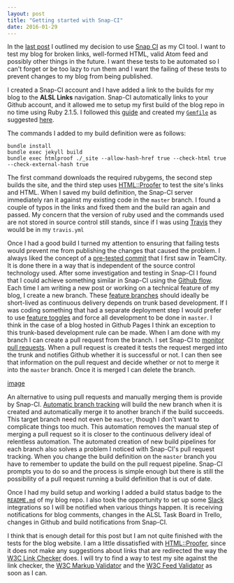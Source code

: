 ```yaml
---
layout: post
title: "Getting started with Snap-CI"
date: 2016-01-29
---
```

In the [last post](/2016/01/28/continuous-integration.html) I outlined my decision to use [Snap CI](https://snap-ci.com) as my CI tool.  I want to test my blog for broken links, well-formed HTML, valid Atom feed and possibly other things in the future.  I want these tests to be automated so I can't forget or be too lazy to run them and I want the failing of these tests to prevent changes to my blog from being published.

I created a Snap-CI account and I have added a link to the builds for my blog to the **ALSL Links** navigation.  Snap-CI automatically links to your Github account, and it allowed me to setup my first build of the blog repo in no time using Ruby 2.1.5.  I followed this [guide](http://jekyllrb.com/docs/continuous-integration/) and created my [`Gemfile`](https://github.com/mshogren/mshogren.github.io/blob/master/Gemfile) as suggested [here](https://help.github.com/articles/using-jekyll-with-pages/).

The commands I added to my build definition were as follows:

    bundle install
    bundle exec jekyll build
    bundle exec htmlproof ./_site --allow-hash-href true --check-html true --check-external-hash true

The first command downloads the required rubygems, the second step builds the site, and the third step uses [HTML::Proofer](https://github.com/gjtorikian/html-proofer) to test the site's links and HTML.  When I saved my build definition, the Snap-CI server immediately ran it against my existing code in the `master` branch.  I found a couple of typos in the links and fixed them and the build ran again and passed.  My concern that the version of ruby used and the commands used are not stored in source control still stands, since if I was using [Travis](https://travis-ci.org) they would be in my `travis.yml`

Once I had a good build I turned my attention to ensuring that failing tests would prevent me from publishing the changes that caused the problem.  I always liked the concept of a [pre-tested commit](https://confluence.jetbrains.com/display/TCD9/Pre-Tested+%28Delayed%29+Commit) that I first saw in TeamCity.  It is done there in a way that is independent of the source control technology used.  After some investigation and testing in Snap-CI I found that I could achieve something similar in Snap-CI using the [Github flow](https://guides.github.com/introduction/flow/).  Each time I am writing a new post or working on a technical feature of my blog, I create a new branch.  These [feature branches](http://martinfowler.com/bliki/FeatureBranch.html) should ideally be short-lived as continuous delivery depends on trunk based development.  If I was coding something that had a separate deployment step I would prefer to use [feature toggles](http://martinfowler.com/bliki/FeatureToggle.html) and force all development to be done in `master`.  I think in the case of a blog hosted in Github Pages I think an exception to this trunk-based development rule can be made.  When I am done with my branch I can create a pull request from the branch.  I set Snap-CI to [monitor pull requests](https://docs.snap-ci.com/working-with-branches/pull-requests/).  When a pull request is created it tests the request merged into the trunk and notifies Github whether it is successful or not.  I can then see that information on the pull request and decide whether or not to merge it into the `master` branch. Once it is merged I can delete the branch. 

[image](/badurl)

An alternative to using pull requests and manually merging them is provide by Snap-CI.  [Automatic branch tracking](https://docs.snap-ci.com/working-with-branches/automatic-branch-tracking/) will build the new branch when it is created and automatically merge it to another branch if the build succeeds.  This target branch need not even be `master`, though I don't want to complicate things too much.  This automation removes the manual step of merging a pull request so it is closer to the continuous delivery ideal of relentless automation.  The automated creation of new build pipelines for each branch also solves a problem I noticed with Snap-CI's pull request tracking. When you change the build definition on the `master` branch you have to remember to update the build on the pull request pipeline.  Snap-CI prompts you to do so and the process is simple enough but there is still the possibility of a pull request running a build definition that is out of date.

Once I had my build setup and working I added a build status badge to the [`README.md`](https://github.com/mshogren/mshogren.github.io) of my blog repo.  I also took the opportunity to set up some [Slack](https://slack.com/) integrations so I will be notified when various things happen.  It is receiving notifications for blog comments, changes in the ALSL Task Board in Trello, changes in Github and build notifications from Snap-CI.

I think that is enough detail for this post but I am not quite finished with the tests for the blog website.  I am a little dissatisfied with [HTML::Proofer](https://github.com/gjtorikian/html-proofer), since it does not make any suggestions about links that are redirected the way the [W3C Link Checker](https://validator.w3.org/checklink) does.  I will try to find a way to test my site against the link checker, the [W3C Markup Validator](https://validator.w3.org/) and the [W3C Feed Validator](https://validator.w3.org/feed/) as soon as I can.